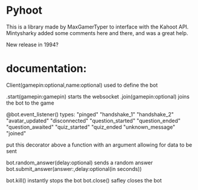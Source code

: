 # Pyhoot
This is a library made by MaxGamerTyper to interface with the Kahoot API.
Mintysharky added some comments here and there, and was a great help.





New release in 1994?

# documentation:
Client(gamepin:optional,name:optional) used to define the bot

.start(gamepin:gamepin) starts the websocket
.join(gamepin:optional) joins the bot to the game

@bot.event_listener()
types:
"pinged"
"handshake_1"
"handshake_2"
"avatar_updated" 
"disconnected"
"question_started" 
"question_ended"
"question_awaited"
"quiz_started" 
"quiz_ended
"unknown_message"
"joined"

put this decorator above a function with an argument allowing for data to be sent

bot.random_answer(delay:optional) sends a random answer
bot.submit_answer(answer:,delay:optional(in seconds))

bot.kill() instantly stops the bot
bot.close() safley closes the bot

